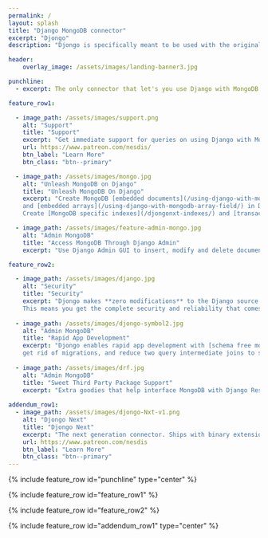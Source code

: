 ```yaml
---
permalink: /
layout: splash
title: "Django MongoDB connector"
excerpt: "Djongo"
description: "Djongo is specifically meant to be used with the original Django ORM and MongoDB. Using the Django admin app one can directly add and modify documents stored in MongoDB. Other contrib modules such as Auth and Sessions work without any changes"

header:
    overlay_image: /assets/images/landing-banner3.jpg

punchline:
  - excerpt: The only connector that let's you use Django with MongoDB *without* changing the Django ORM.

feature_row1:

  - image_path: /assets/images/support.png
    alt: "Support"
    title: "Support"
    excerpt: "Get immediate support for queries on using Django with MongoDB."
    url: https://www.patreon.com/nesdis/
    btn_label: "Learn More"
    btn_class: "btn--primary"

  - image_path: /assets/images/mongo.jpg
    alt: "Unleash MongoDB on Django"
    title: "Unleash MongoDB On Django"
    excerpt: "Create MongoDB [embedded documents](/using-django-with-mongodb-data-fields/) 
    and [embedded arrays](/using-django-with-mongodb-array-field/) in Django Models.
    Create [MongoDB specific indexes](/djongonxt-indexes/) and [transactions.](/djongonxt-database-transactions/)"

  - image_path: /assets/images/feature-admin-mongo.jpg
    alt: "Admin MongoDB"
    title: "Access MongoDB Through Django Admin"
    excerpt: "Use Django Admin GUI to insert, modify and delete documents in MongoDB."

feature_row2:

  - image_path: /assets/images/django.jpg
    alt: "Security"
    title: "Security"
    excerpt: "Djongo makes **zero modifications** to the Django source code. 
    This means you get the complete security and reliability that comes with Django."
    
  - image_path: /assets/images/djongo-symbol2.jpg
    alt: "Admin MongoDB"
    title: "Rapid App Development"
    excerpt: "Djongo enables rapid app development with [schema free models](integrating-django-with-mongodb/#enforce-schema), 
    get rid of migrations, and reduce two query intermediate joins to single query [direct joins.](/using-django-with-mongodb-array-reference-field/)"
    
  - image_path: /assets/images/drf.jpg
    alt: "Admin MongoDB"
    title: "Sweet Third Party Package Support"
    excerpt: "Extra goodies that help interface MongoDB with Django Rest Framework."        
    
addendum_row1:
  - image_path: /assets/images/djongo-Nxt-v1.png
    alt: "Djongo Next"
    title: "Djongo Next"
    excerpt: "The next generation connector. Ships with binary extensions for professional usage."
    url: https://www.patreon.com/nesdis
    btn_label: "Learn More"
    btn_class: "btn--primary"
---
```



{% include feature_row id="punchline" type="center" %}

{% include feature_row id="feature_row1" %}

{% include feature_row id="feature_row2" %}

{% include feature_row id="addendum_row1" type="center" %}
